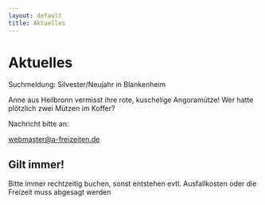 ```yaml
---
layout: default
title: Aktuelles
---
```

# Aktuelles

Suchmeldung: Silvester/Neujahr in Blankenheim

Anne aus Heilbronn vermisst ihre rote, kuschelige Angoramütze!
Wer hatte plötzlich zwei Mützen im Koffer?

Nachricht bitte an:

webmaster@a-freizeiten.de

## Gilt immer!

Bitte immer rechtzeitig buchen, sonst entstehen evtl.
Ausfallkosten oder die Freizeit muss abgesagt werden
